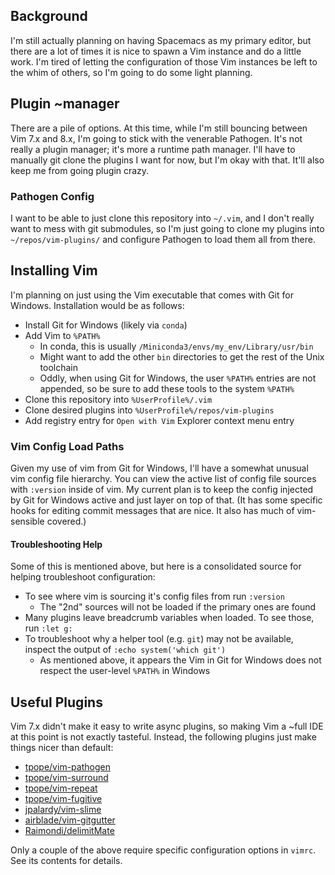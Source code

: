 ## Background

I'm still actually planning on having Spacemacs as my primary editor, but there are a lot of times it is nice to spawn a Vim instance and do a little work.  I'm tired of letting the configuration of those Vim instances be left to the whim of others, so I'm going to do some light planning.

## Plugin ~manager

There are a pile of options.  At this time, while I'm still bouncing between Vim 7.x and 8.x, I'm going to stick with the venerable Pathogen.  It's not really a plugin manager; it's more a runtime path manager.  I'll have to manually git clone the plugins I want for now, but I'm okay with that.  It'll also keep me from going plugin crazy.

### Pathogen Config

I want to be able to just clone this repository into `~/.vim`, and I don't really want to mess with git submodules, so I'm just going to clone my plugins into `~/repos/vim-plugins/` and configure Pathogen to load them all from there.

## Installing Vim

I'm planning on just using the Vim executable that comes with Git for Windows.  Installation would be as follows:
  * Install Git for Windows (likely via `conda`)
  * Add Vim to `%PATH%`
    * In conda, this is usually `/Miniconda3/envs/my_env/Library/usr/bin`
    * Might want to add the other `bin` directories to get the rest of the Unix toolchain
    * Oddly, when using Git for Windows, the user `%PATH%` entries are not appended, so be sure to add these tools to the system `%PATH%`
  * Clone this repository into `%UserProfile%/.vim`
  * Clone desired plugins into `%UserProfile%/repos/vim-plugins`
  * Add registry entry for `Open with Vim` Explorer context menu entry

### Vim Config Load Paths

Given my use of vim from Git for Windows, I'll have a somewhat unusual vim config file hierarchy.  You can view the active list of config file sources with `:version` inside of vim.  My current plan is to keep the config injected by Git for Windows active and just layer on top of that.  (It has some specific hooks for editing commit messages that are nice.  It also has much of vim-sensible covered.)

#### Troubleshooting Help

Some of this is mentioned above, but here is a consolidated source for helping troubleshoot configuration:
  * To see where vim is sourcing it's config files from run `:version`
    * The "2nd" sources will not be loaded if the primary ones are found
  * Many plugins leave breadcrumb variables when loaded.  To see those, run `:let g:`
  * To troubleshoot why a helper tool (e.g. `git`) may not be available, inspect the output of `:echo system('which git')`
    * As mentioned above, it appears the Vim in Git for Windows does not respect the user-level `%PATH%` in Windows

## Useful Plugins

Vim 7.x didn't make it easy to write async plugins, so making Vim a ~full IDE at this point is not exactly tasteful.  Instead, the following plugins just make things nicer than default:
  * [tpope/vim-pathogen](https://github.com/tpope/vim-pathogen)
  * [tpope/vim-surround](https://github.com/tpope/vim-surround)
  * [tpope/vim-repeat](https://github.com/tpope/vim-repeat)
  * [tpope/vim-fugitive](https://github.com/tpope/vim-fugitive)
  * [jpalardy/vim-slime](https://github.com/jpalardy/vim-slime)
  * [airblade/vim-gitgutter](https://github.com/airblade/vim-gitgutter)
  * [Raimondi/delimitMate](https://github.com/Raimondi/delimitMate)
  
Only a couple of the above require specific configuration options in `vimrc`.  See its contents for details.
